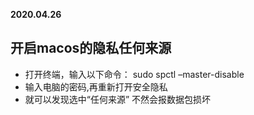 **2020.04.26**

## 开启macos的隐私任何来源
* 打开终端，输入以下命令： sudo spctl –master-disable
* 输入电脑的密码,再重新打开安全隐私
* 就可以发现选中“任何来源” 不然会报数据包损坏
